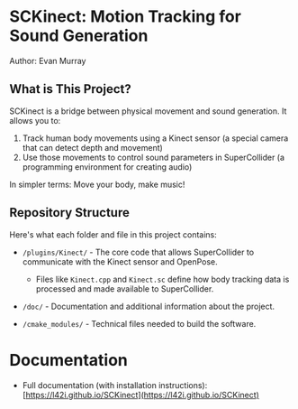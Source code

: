 # SCKinect: Motion Tracking for Sound Generation

Author: Evan Murray

## What is This Project?

SCKinect is a bridge between physical movement and sound generation. It allows you to:

1. Track human body movements using a Kinect sensor (a special camera that can detect depth and movement)
2. Use those movements to control sound parameters in SuperCollider (a programming environment for creating audio)

In simpler terms: Move your body, make music!

## Repository Structure

Here's what each folder and file in this project contains:

- `/plugins/Kinect/` - The core code that allows SuperCollider to communicate with the Kinect sensor and OpenPose.
  - Files like `Kinect.cpp` and `Kinect.sc` define how body tracking data is processed and made available to SuperCollider.

- `/doc/` - Documentation and additional information about the project.

- `/cmake_modules/` - Technical files needed to build the software.

# Documentation

- Full documentation (with installation instructions): [https://l42i.github.io/SCKinect](https://l42i.github.io/SCKinect)
